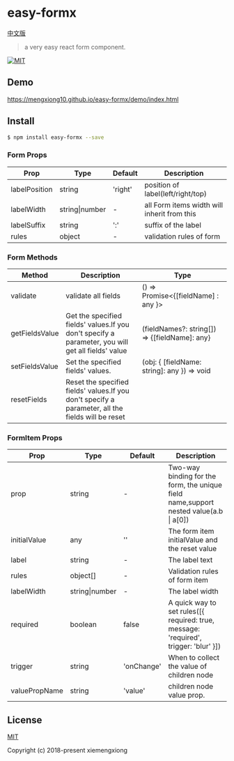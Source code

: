 # easy-formx

[中文版](https://github.com/mengxiong10/easy-formx/blob/master/README.zh-CN.md)

> a very easy react form component.

<a href="LICENSE">
  <img src="https://img.shields.io/badge/License-MIT-yellow.svg" alt="MIT">
</a>

## Demo

<https://mengxiong10.github.io/easy-formx/demo/index.html>

## Install

```bash
$ npm install easy-formx --save
```

### Form Props

| Prop          | Type           | Default | Description                                 |
| ------------- | -------------- | ------- | ------------------------------------------- |
| labelPosition | string         | 'right' | position of label(left/right/top)           |
| labelWidth    | string\|number | -       | all Form items width will inherit from this |
| labelSuffix   | string         | ':'     | suffix of the label                         |
| rules         | object         | -       | validation rules of form                    |

### Form Methods

<!-- prettier-ignore-start -->

| Method   | Description         | Type                                  |
| -------- | ------------------- | ------------------------------------- |
| validate | validate all fields | () => Promise<{\[fieldName\] : any }> |
| getFieldsValue | Get the specified fields' values.If you don't specify a parameter, you will get all fields' value | (fieldNames?: string[]) => {\[fieldName\]: any}|
| setFieldsValue | Set the specified fields' values. | (obj: { [fieldName: string]: any }) => void |
| resetFields | Reset the specified fields' values.If you don't specify a parameter, all the fields will be reset |

<!-- prettier-ignore-end -->

### FormItem Props

| Prop          | Type           | Default    | Description                                                                             |
| ------------- | -------------- | ---------- | --------------------------------------------------------------------------------------- |
| prop          | string         | -          | Two-way binding for the form, the unique field name,support nested value(a.b \| a\[0\]) |
| initialValue  | any            | ''         | The form item initialValue and the reset value                                          |
| label         | string         | -          | The label text                                                                          |
| rules         | object[]       | -          | Validation rules of form item                                                           |
| labelWidth    | string\|number | -          | The label width                                                                         |
| required      | boolean        | false      | A quick way to set rules([{ required: true, message: 'required', trigger: 'blur' }])    |
| trigger       | string         | 'onChange' | When to collect the value of children node                                              |
| valuePropName | string         | 'value'    | children node value prop.                                                               |

## License

[MIT](https://github.com/mengxiong10/easy-formx/blob/master/LICENSE)

Copyright (c) 2018-present xiemengxiong
